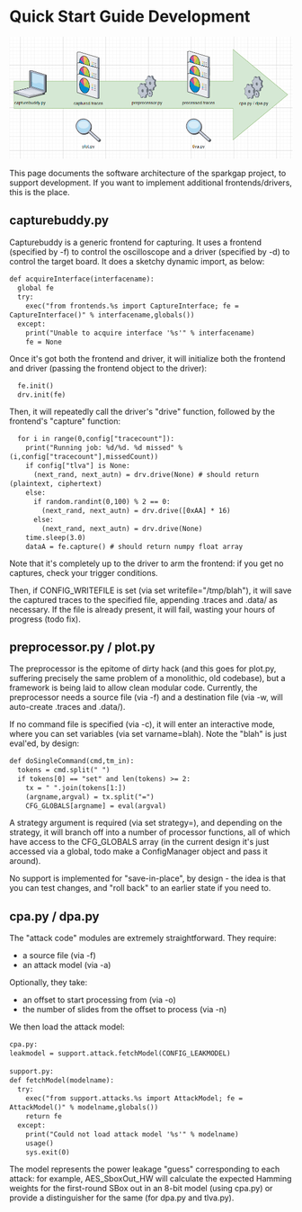 # Quick Start Guide Development

![Setup Picture](docs/imgs/quickstart/docs-commit.png)

This page documents the software architecture of the sparkgap project, to support development. If you want to implement additional frontends/drivers, this is the place.

## capturebuddy.py

Capturebuddy is a generic frontend for capturing. It uses a frontend (specified by -f) to control the oscilloscope and a driver (specified by -d) to control the target board. It does a sketchy dynamic import, as below:

```
def acquireInterface(interfacename):
  global fe
  try:
    exec("from frontends.%s import CaptureInterface; fe = CaptureInterface()" % interfacename,globals())
  except:
    print("Unable to acquire interface '%s'" % interfacename)
    fe = None
```

Once it's got both the frontend and driver, it will initialize both the frontend and driver (passing the frontend object to the driver):

```
  fe.init()
  drv.init(fe)
```

Then, it will repeatedly call the driver's "drive" function, followed by the frontend's "capture" function:

```
  for i in range(0,config["tracecount"]):
    print("Running job: %d/%d. %d missed" % (i,config["tracecount"],missedCount))
    if config["tlva"] is None:
      (next_rand, next_autn) = drv.drive(None) # should return (plaintext, ciphertext)
    else:
      if random.randint(0,100) % 2 == 0:
        (next_rand, next_autn) = drv.drive([0xAA] * 16)
      else:
        (next_rand, next_autn) = drv.drive(None)
    time.sleep(3.0)
    dataA = fe.capture() # should return numpy float array
```

Note that it's completely up to the driver to arm the frontend: if you get no captures, check your trigger conditions.

Then, if CONFIG_WRITEFILE is set (via set writefile="/tmp/blah"), it will save the captured traces to the specified file, appending .traces and .data/ as necessary. If the file is already present, it will fail, wasting your hours of progress (todo fix).

## preprocessor.py / plot.py

The preprocessor is the epitome of dirty hack (and this goes for plot.py, suffering precisely the same problem of a monolithic, old codebase), but a framework is being laid to allow clean modular code. Currently, the preprocessor needs a source file (via -f) and a destination file (via -w, will auto-create .traces and .data/).

If no command file is specified (via -c), it will enter an interactive mode, where you can set variables (via set varname=blah). Note the "blah" is just eval'ed, by design:

```
def doSingleCommand(cmd,tm_in):
  tokens = cmd.split(" ")
  if tokens[0] == "set" and len(tokens) >= 2:
    tx = " ".join(tokens[1:])
    (argname,argval) = tx.split("=")
    CFG_GLOBALS[argname] = eval(argval)
```

A strategy argument is required (via set strategy=), and depending on the strategy, it will branch off into a number of processor functions, all of which have access to the CFG_GLOBALS array (in the current design it's just accessed via a global, todo make a ConfigManager object and pass it around).

No support is implemented for "save-in-place", by design - the idea is that you can test changes, and "roll back" to an earlier state if you need to.

## cpa.py / dpa.py

The "attack code" modules are extremely straightforward. They require:

- a source file (via -f)
- an attack model (via -a)

Optionally, they take:

- an offset to start processing from (via -o)
- the number of slides from the offset to process (via -n)

We then load the attack model:

```
cpa.py: 
leakmodel = support.attack.fetchModel(CONFIG_LEAKMODEL)

support.py:
def fetchModel(modelname):
  try:
    exec("from support.attacks.%s import AttackModel; fe = AttackModel()" % modelname,globals())
    return fe
  except:
    print("Could not load attack model '%s'" % modelname)
    usage()
    sys.exit(0)
```

The model represents the power leakage "guess" corresponding to each attack: for example, AES_SboxOut_HW will calculate the expected Hamming weights for the first-round SBox out in an 8-bit model (using cpa.py) or provide a distinguisher for the same (for dpa.py and tlva.py).
